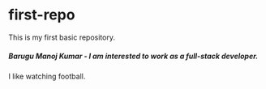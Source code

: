 # first-repo
This is my first basic repository.
##### Barugu Manoj Kumar - I am interested to work as a full-stack developer.

I like watching football.
